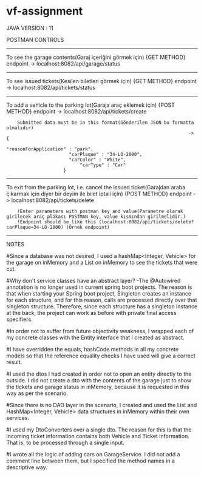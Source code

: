 # vf-assignment

JAVA VERSİON : 11

POSTMAN CONTROLS
****************
To see the garage contents(Garaj içeriğini görmek için)
	{GET METHOD} endpoint -> localhost:8082/api/garage/status 
******************************************************************************************************
To see issued tickets(Kesilen biletleri görmek için)
	{GET METHOD} endpoint -> localhost:8082/api/tickets/status 
******************************************************************************************************
To add a vehicle to the parking lot(Garaja araç eklemek için)
	{POST METHOD} endpoint -> localhost:8082/api/tickets/create 

		Submitted data must be in this format(Gönderilen JSON bu formatta olmalıdır)
		                                                               -> {
                                                           			 "reasonForApplication" : "park",
   						   "carPlaque" : "34-LO-2000",
   						   "carColor" : "White",
    						   "carType" : "Car"
						 }
******************************************************************************************************	
To exit from the parking lot, i.e. cancel the issued ticket(Garajdan araba çıkarmak için diyer bir deyim ile bilet iptali için)
	{POST METHOD} endpoint -> localhost:8082/api/tickets/delete

		!Enter parameters with postman key and value(Parametre olarak girilecek araç plakası POSTMAN key, value kısmından girilmelidir.)
		!Endpoint should be like this (localhost:8082/api/tickets/delete?carPlaque=34-LO-2000) (Örnek endpoint)
******************************************************************************************************
NOTES

#Since a database was not desired, I used a hashMap<Integer, Vehicle> for the garage on inMemory and a List<Ticket> on inMemory to see the tickets that were cut.

#Why don't service classes have an abstract layer?
-The @Autowired annotation is no longer used in current spring boot projects. The reason is that when starting your Spring boot project, Singleton creates an instance for each structure, and for this reason, calls are processed directly over that singleton structure. Therefore, since each structure has a singleton instance at the back, the project can work as before with private final access specifiers.

#In order not to suffer from future objectivity weakness, I wrapped each of my concrete classes with the Entity interface that I created as abstract.

#I have overridden the equals, hashCode methods in all my concrete models so that the reference equality checks I have used will give a correct result.

#I used the dtos I had created in order not to open an entity directly to the outside. I did not create a dto with the contents of the garage just to show the tickets and garage status in inMemory, because it is requested in this way as per the scenario.

#Since there is no DAO layer in the scenario, I created and used the List<Ticket> and HashMap<Integer, Vehicle> data structures in inMemory within their own services.

#I used my DtoConverters over a single dto. The reason for this is that the incoming ticket information contains both Vehicle and Ticket information. That is, to be processed through a single input.

#I wrote all the logic of adding cars on GarageService. I did not add a comment line between them, but I specified the method names in a descriptive way.
